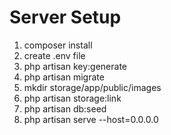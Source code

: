 
# Server Setup

1. composer install
2. create .env file
3. php artisan key:generate 
3. php artisan migrate
4. mkdir storage/app/public/images
5. php artisan storage:link 
6. php artisan db:seed
7. php artisan serve --host=0.0.0.0
